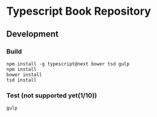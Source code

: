 # Typescript Book Repository
## Development
###  Build
```console
npm install -g typescript@next bower tsd gulp
npm install
bower install
tsd install
```
### Test (not supported yet(1/10))
```console
gulp
```

